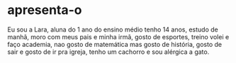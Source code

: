 # apresenta-o
Eu sou a Lara, aluna do 1 ano do ensino médio tenho 14 anos, estudo de manhã, moro com meus pais e minha irmã, gosto de esportes, treino volei e faço academia, nao gosto de matemática mas gosto de história, gosto de sair e gosto de ir pra igreja, tenho um cachorro e sou alérgica a gato.
